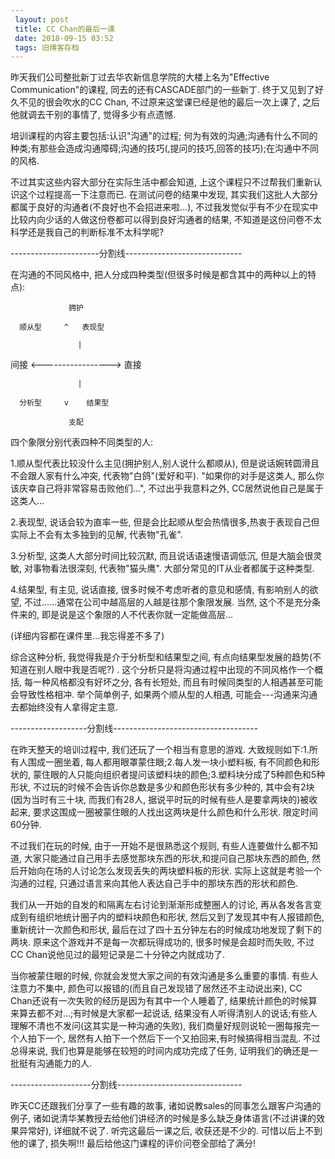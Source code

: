 ```yaml
---
 layout: post
 title: CC Chan的最后一课
 date: 2018-09-15 03:52
 tags: 旧博客存档
---
```

昨天我们公司整批新丁过去华农新信息学院的大楼上名为"Effective Communication"的课程, 同去的还有CASCADE部门的一些新丁.
终于又见到了好久不见的很会吹水的CC Chan, 不过原来这堂课已经是他的最后一次上课了, 之后他就调去干别的事情了, 觉得多少有点遗憾.



培训课程的内容主要包括:认识"沟通"的过程;
何为有效的沟通;沟通有什么不同的种类;有那些会造成沟通障碍;沟通的技巧(,提问的技巧,回答的技巧);在沟通中不同的风格.



不过其实这些内容大部分在实际生活中都会知道, 上这个课程只不过帮我们重新认识这个过程提高一下注意而已. 在测试问卷的结果中发现,
其实我们这批人大部分都属于良好的沟通者(不良好也不会招进来啦...), 不过我发觉似乎有不少在现实中比较内向少话的人做这份卷都可以得到良好沟通者的结果,
不知道是这份问卷不太科学还是我自己的判断标准不太科学呢?



\----------------------分割线-----------------------------

在沟通的不同风格中, 把人分成四种类型(但很多时候是都含其中的两种以上的特点):

                 拥护

      顺从型     ^   表现型

                   |

间接 <\-----------------> 直接

                   | 

      分析型     v    结果型

                 支配

四个象限分别代表四种不同类型的人:

1.顺从型代表比较没什么主见(拥护别人,别人说什么都顺从), 但是说话婉转圆滑且不会跟人家有什么冲突, 代表物"白鸽"(爱好和平).
"如果你的对手是这类人, 那么你该庆幸自己将非常容易击败他们...", 不过出乎我意料之外, CC居然说他自己是属于这类人...

2.表现型, 说话会较为直率一些, 但是会比起顺从型会热情很多,热衷于表现自己但实际上不会有太多独到的见解, 代表物"孔雀".

3.分析型, 这类人大部分时间比较沉默, 而且说话语速慢语调低沉, 但是大脑会很灵敏, 对事物看法很深刻, 代表物"猫头鹰".
大部分常见的IT从业者都属于这种类型.

4.结果型, 有主见, 说话直接, 很多时候不考虑听者的意见和感情, 有影响别人的欲望, 不过......通常在公司中越高层的人越是往那个象限发展. 当然,
这个不是充分条件来的, 即是说是这个象限的人不代表你就一定能做高层...

(详细内容都在课件里...我忘得差不多了)



综合这种分析, 我觉得我是介于分析型和结果型之间, 有点向结果型发展的趋势(不知道在别人眼中我是否呢?) .
这个分析只是将沟通过程中出现的不同风格作一个概括, 每一种风格都没有好坏之分, 各有长短处, 而且有时候同类型的人相遇甚至可能会导致性格相冲.
举个简单例子, 如果两个顺从型的人相遇, 可能会---沟通来沟通去都始终没有人拿得定主意.



\-------------------分割线------------------------------------

在昨天整天的培训过程中, 我们还玩了一个相当有意思的游戏. 大致规则如下:1.所有人围成一圈坐着, 每人都用眼罩蒙住眼;2.每人发一块小塑料板,
有不同颜色和形状的, 蒙住眼的人只能向组织者提问该塑料块的颜色;3.塑料块分成了5种颜色和5种形状, 不过玩的时候不会告诉你总数是多少和颜色形状有多少种的,
其中会有2块(因为当时有三十块, 而我们有28人, 据说平时玩的时候有些人是要拿两块的)被收起来,
要求这围成一圈被蒙住眼的人找出这两块是什么颜色和什么形状. 限定时间60分钟.

不过我们在玩的时候, 由于一开始不是很熟悉这个规则, 有些人连要做什么都不知道, 大家只能通过自己用手去感觉那块东西的形状,和提问自己那块东西的颜色,
然后开始向在场的人讨论怎么发现丢失的两块塑料板的形状. 实际上这就是考验一个沟通的过程, 只通过语言来向其他人表达自己手中的那块东西的形状和颜色.

我们从一开始的自发的和隔离左右讨论到渐渐形成整圈人的讨论, 再从各发各言变成到有组织地统计圈子内的塑料块颜色和形状, 然后又到了发现其中有人报错颜色,
重新统计一次颜色和形状, 最后在过了四十五分钟左右的时候成功地发现了剩下的两块. 原来这个游戏并不是每一次都玩得成功的, 很多时候是会超时而失败, 不过CC
Chan说他见过的最短记录是二十分钟之内就成功了.



当你被蒙住眼的时候, 你就会发觉大家之间的有效沟通是多么重要的事情. 有些人注意力不集中, 颜色可以报错的(而且自己发现错了居然还不主动说出来), CC
Chan还说有一次失败的经历是因为有其中一个人睡着了, 结果统计颜色的时候算来算去都不对...;有时候是大家都一起说话,
结果没有人听得清别人的说话;有些人理解不清也不发问(这其实是一种沟通的失败), 我们商量好规则说轮一圈每报完一个人拍下一个,
居然有人拍下一个然后下一个又拍回来,有时候搞得相当混乱. 不过总得来说, 我们也算是能够在较短的时间内成功完成了任务,
证明我们的确还是一批挺有沟通能力的人.



\--------------------分割线-------------------------------

昨天CC还跟我们分享了一些有趣的故事, 诸如说教sales的同事怎么跟客户沟通的例子,
诸如说清华某教授去给他们讲经济的时候是多么缺乏身体语言(不过讲课的效果异常好), 详细就不说了. 听完这最后一课之后, 收获还是不少的.
可惜以后上不到他的课了, 损失啊!!! 最后给他这门课程的评价问卷全部给了满分!

